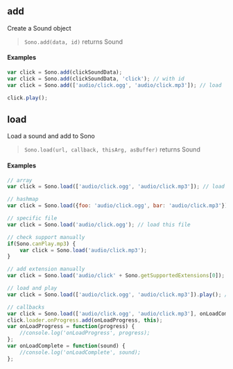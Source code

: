 ## add

Create a Sound object

>`Sono.add(data, id)` returns Sound

#### Examples

```javascript
var click = Sono.add(clickSoundData);
var click = Sono.add(clickSoundData, 'click'); // with id
var click = Sono.add(['audio/click.ogg', 'audio/click.mp3']); // load

click.play();
```


## load

Load a sound and add to Sono

>`Sono.load(url, callback, thisArg, asBuffer)` returns Sound

#### Examples

```javascript
// array
var click = Sono.load(['audio/click.ogg', 'audio/click.mp3']); // load first file compatible with browser

// hashmap
var click = Sono.load({foo: 'audio/click.ogg', bar: 'audio/click.mp3'}); // load first file compatible with browser

// specific file
var click = Sono.load('audio/click.ogg'); // load this file

// check support manually
if(Sono.canPlay.mp3) {
	var click = Sono.load('audio/click.mp3');
}

// add extension manually
var click = Sono.load('audio/click' + Sono.getSupportedExtensions[0]);

// load and play
var click = Sono.load(['audio/click.ogg', 'audio/click.mp3']).play(); // load and play immediately

// callbacks
var click = Sono.load(['audio/click.ogg', 'audio/click.mp3'], onLoadComplete, this);
click.loader.onProgress.add(onLoadProgress, this);
var onLoadProgress = function(progress) {
    //console.log('onLoadProgress', progress);
};
var onLoadComplete = function(sound) {
    //console.log('onLoadComplete', sound);
};


```

